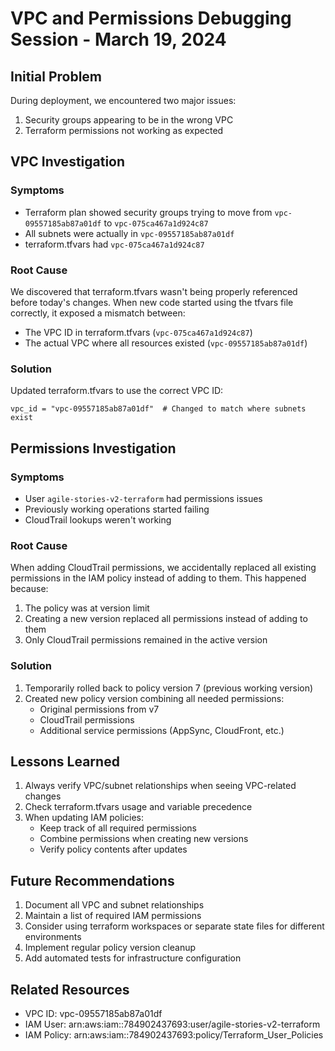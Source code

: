 # VPC and Permissions Debugging Session - March 19, 2024

## Initial Problem
During deployment, we encountered two major issues:
1. Security groups appearing to be in the wrong VPC
2. Terraform permissions not working as expected

## VPC Investigation

### Symptoms
- Terraform plan showed security groups trying to move from `vpc-09557185ab87a01df` to `vpc-075ca467a1d924c87`
- All subnets were actually in `vpc-09557185ab87a01df`
- terraform.tfvars had `vpc-075ca467a1d924c87`

### Root Cause
We discovered that terraform.tfvars wasn't being properly referenced before today's changes. When new code started using the tfvars file correctly, it exposed a mismatch between:
- The VPC ID in terraform.tfvars (`vpc-075ca467a1d924c87`)
- The actual VPC where all resources existed (`vpc-09557185ab87a01df`)

### Solution
Updated terraform.tfvars to use the correct VPC ID:
```hcl
vpc_id = "vpc-09557185ab87a01df"  # Changed to match where subnets exist
```

## Permissions Investigation

### Symptoms
- User `agile-stories-v2-terraform` had permissions issues
- Previously working operations started failing
- CloudTrail lookups weren't working

### Root Cause
When adding CloudTrail permissions, we accidentally replaced all existing permissions in the IAM policy instead of adding to them. This happened because:
1. The policy was at version limit
2. Creating a new version replaced all permissions instead of adding to them
3. Only CloudTrail permissions remained in the active version

### Solution
1. Temporarily rolled back to policy version 7 (previous working version)
2. Created new policy version combining all needed permissions:
   - Original permissions from v7
   - CloudTrail permissions
   - Additional service permissions (AppSync, CloudFront, etc.)

## Lessons Learned
1. Always verify VPC/subnet relationships when seeing VPC-related changes
2. Check terraform.tfvars usage and variable precedence
3. When updating IAM policies:
   - Keep track of all required permissions
   - Combine permissions when creating new versions
   - Verify policy contents after updates

## Future Recommendations
1. Document all VPC and subnet relationships
2. Maintain a list of required IAM permissions
3. Consider using terraform workspaces or separate state files for different environments
4. Implement regular policy version cleanup
5. Add automated tests for infrastructure configuration

## Related Resources
- VPC ID: vpc-09557185ab87a01df
- IAM User: arn:aws:iam::784902437693:user/agile-stories-v2-terraform
- IAM Policy: arn:aws:iam::784902437693:policy/Terraform_User_Policies 